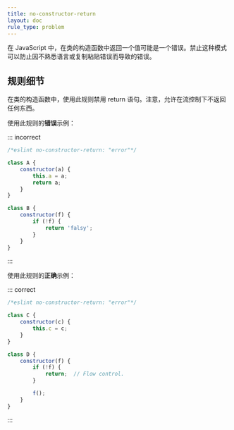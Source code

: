 ```yaml
---
title: no-constructor-return
layout: doc
rule_type: problem
---
```


在 JavaScript 中，在类的构造函数中返回一个值可能是一个错误。禁止这种模式可以防止因不熟悉语言或复制粘贴错误而导致的错误。

## 规则细节

在类的构造函数中，使用此规则禁用 return 语句。注意，允许在流控制下不返回任何东西。

使用此规则的**错误**示例：

::: incorrect

```js
/*eslint no-constructor-return: "error"*/

class A {
    constructor(a) {
        this.a = a;
        return a;
    }
}

class B {
    constructor(f) {
        if (!f) {
            return 'falsy';
        }
    }
}
```

:::

使用此规则的**正确**示例：

::: correct

```js
/*eslint no-constructor-return: "error"*/

class C {
    constructor(c) {
        this.c = c;
    }
}

class D {
    constructor(f) {
        if (!f) {
            return;  // Flow control.
        }

        f();
    }
}
```

:::
